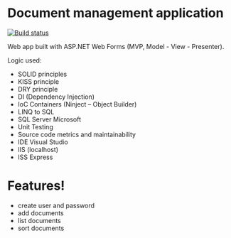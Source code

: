 # Document management application

[![Build status](https://ci.appveyor.com/api/projects/status/n0xyh669b8f6sqip?svg=true)](https://ci.appveyor.com/project/dimiste/cellar-webclient)

Web app built with ASP.NET Web Forms (MVP, Model - View - Presenter). 

Logic used:

  - SOLID principles
  - KISS principle
  - DRY principle
  - DI (Dependency Injection)
  - IoC Containers (Ninject – Object Builder) 
  - LINQ to SQL 
  - SQL Server Microsoft
  - Unit Testing 
  - Source code metrics and maintainability 
  - IDE Visual Studio  
  - IIS (localhost)
  - ISS Express

# Features!

  - create user and password
  - add documents
  - list documents
  - sort documents
